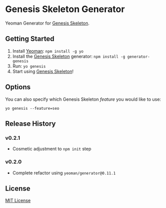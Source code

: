 Genesis Skeleton Generator
==========================

Yeoman Generator for [Genesis Skeleton][2].


Getting Started
---------------

1. Install [Yeoman][1]: `npm install -g yo`
2. Install the [Genesis Skeleton][2] generator: `npm install -g generator-genesis`
3. Run: `yo genesis`
4. Start using [Genesis Skeleton][2]!


Options
-------

You can also specify which Genesis Skeleton *feature* you would like to use:

    yo genesis --feature=seo


Release History
---------------

### v0.2.1

- Cosmetic adjustment to `npm init` step

### v0.2.0

- Complete refactor using `yeoman/generator@0.11.1`


License
-------

[MIT License][3]


[1]: http://yeoman.io/
[2]: http://github.com/ericclemmons/genesis-skeleton
[3]: http://en.wikipedia.org/wiki/MIT_License
